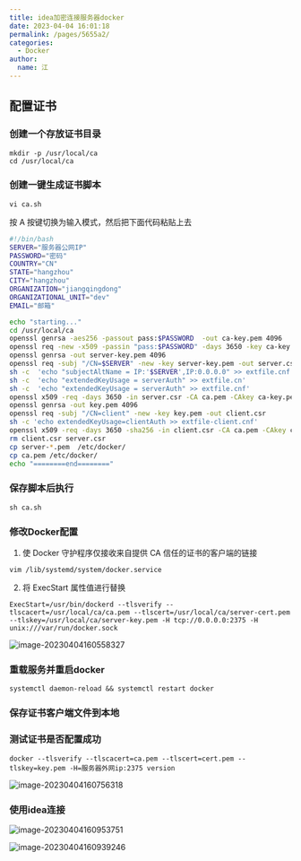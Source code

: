 ```yaml
---
title: idea加密连接服务器docker
date: 2023-04-04 16:01:18
permalink: /pages/5655a2/
categories: 
  - Docker
author: 
  name: 江
---
```

## 配置证书

### 创建一个存放证书目录

```shell
mkdir -p /usr/local/ca
cd /usr/local/ca
```

### 创建一键生成证书脚本

```
vi ca.sh
```

按 A 按键切换为输入模式，然后把下面代码粘贴上去

```sh
#!/bin/bash
SERVER="服务器公网IP"
PASSWORD="密码"
COUNTRY="CN"
STATE="hangzhou"
CITY="hangzhou"
ORGANIZATION="jiangqingdong"
ORGANIZATIONAL_UNIT="dev"
EMAIL="邮箱"

echo "starting..."
cd /usr/local/ca
openssl genrsa -aes256 -passout pass:$PASSWORD  -out ca-key.pem 4096
openssl req -new -x509 -passin "pass:$PASSWORD" -days 3650 -key ca-key.pem -sha256 -out ca.pem -subj "/C=$COUNTRY/ST=$STATE/L=$CITY/O=$ORGANIZATION/OU=$ORGANIZATIONAL_UNIT/CN=$SERVER/emailAddress=$EMAIL"
openssl genrsa -out server-key.pem 4096
openssl req -subj "/CN=$SERVER" -new -key server-key.pem -out server.csr
sh -c  'echo "subjectAltName = IP:'$SERVER',IP:0.0.0.0" >> extfile.cnf'
sh -c  'echo "extendedKeyUsage = serverAuth" >> extfile.cn'
sh -c  'echo "extendedKeyUsage = serverAuth" >> extfile.cnf'
openssl x509 -req -days 3650 -in server.csr -CA ca.pem -CAkey ca-key.pem -passin "pass:$PASSWORD" -CAcreateserial -out server-cert.pem -extfile extfile.cnf
openssl genrsa -out key.pem 4096
openssl req -subj "/CN=client" -new -key key.pem -out client.csr
sh -c 'echo extendedKeyUsage=clientAuth >> extfile-client.cnf'
openssl x509 -req -days 3650 -sha256 -in client.csr -CA ca.pem -CAkey ca-key.pem -passin "pass:$PASSWORD" -CAcreateserial -out cert.pem -extfile extfile-client.cnf
rm client.csr server.csr
cp server-*.pem  /etc/docker/
cp ca.pem /etc/docker/
echo "========end========"
```

### 保存脚本后执行

```shell
sh ca.sh
```

### 修改Docker配置

1.  使 Docker 守护程序仅接收来自提供 CA 信任的证书的客户端的链接

```shell
vim /lib/systemd/system/docker.service
```

2.  将 ExecStart 属性值进行替换

```shell
ExecStart=/usr/bin/dockerd --tlsverify --tlscacert=/usr/local/ca/ca.pem --tlscert=/usr/local/ca/server-cert.pem --tlskey=/usr/local/ca/server-key.pem -H tcp://0.0.0.0:2375 -H unix:///var/run/docker.sock
```

![image-20230404160558327](https://img.jssjqd.cn/202304041605818.png)

### 重载服务并重启docker

```shell
systemctl daemon-reload && systemctl restart docker
```

### 保存证书客户端文件到本地

### 测试证书是否配置成功

```shell
docker --tlsverify --tlscacert=ca.pem --tlscert=cert.pem --tlskey=key.pem -H=服务器外网ip:2375 version
```

![image-20230404160756318](https://img.jssjqd.cn/202304101618722.png)

### 使用idea连接

![image-20230404160953751](https://img.jssjqd.cn/202304101618331.png)

![image-20230404160939246](https://img.jssjqd.cn/202304101618488.png)